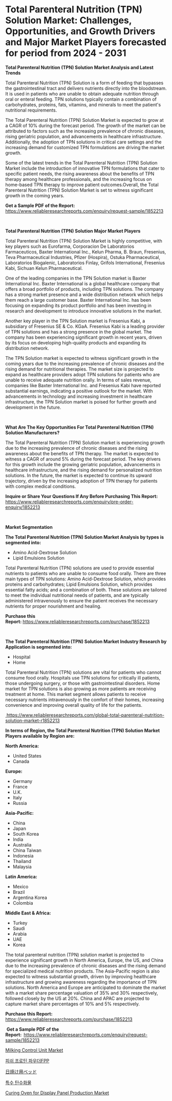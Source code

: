 <p><h1>Total Parenteral Nutrition (TPN) Solution Market: Challenges, Opportunities, and Growth Drivers and Major Market Players forecasted for period from 2024 - 2031</h1></p><p><strong>Total Parenteral Nutrition (TPN) Solution Market Analysis and Latest Trends</strong></p>
<p><p>Total Parenteral Nutrition (TPN) Solution is a form of feeding that bypasses the gastrointestinal tract and delivers nutrients directly into the bloodstream. It is used in patients who are unable to obtain adequate nutrition through oral or enteral feeding. TPN solutions typically contain a combination of carbohydrates, proteins, fats, vitamins, and minerals to meet the patient's nutritional requirements.</p><p>The Total Parenteral Nutrition (TPN) Solution Market is expected to grow at a CAGR of 10% during the forecast period. The growth of the market can be attributed to factors such as the increasing prevalence of chronic diseases, rising geriatric population, and advancements in healthcare infrastructure. Additionally, the adoption of TPN solutions in critical care settings and the increasing demand for customized TPN formulations are driving the market growth.</p><p>Some of the latest trends in the Total Parenteral Nutrition (TPN) Solution Market include the introduction of innovative TPN formulations that cater to specific patient needs, the rising awareness about the benefits of TPN therapy among healthcare professionals, and the increasing focus on home-based TPN therapy to improve patient outcomes.Overall, the Total Parenteral Nutrition (TPN) Solution Market is set to witness significant growth in the coming years.</p></p>
<p><strong>Get a Sample PDF of the Report:&nbsp;</strong> <a href="https://www.reliableresearchreports.com/enquiry/request-sample/1852213">https://www.reliableresearchreports.com/enquiry/request-sample/1852213</a></p>
<p>&nbsp;</p>
<p><strong>Total Parenteral Nutrition (TPN) Solution Major Market Players</strong></p>
<p><p>Total Parenteral Nutrition (TPN) Solution Market is highly competitive, with key players such as Eurofarma, Corporacion De Laboratorios Farmaceuticos, Baxter International Inc., Kelun Pharma, B. Braun, Fresenius, Teva Pharmaceutical Industries, Pfizer (Hospira), Ostuka Pharmaceutical, Laboratorios Biogalenic, Laboratorios Finlay, Grifols International, Fresenius Kabi, Sichuan Kelun Pharmaceutical.</p><p>One of the leading companies in the TPN Solution market is Baxter International Inc. Baxter International is a global healthcare company that offers a broad portfolio of products, including TPN solutions. The company has a strong market presence and a wide distribution network which helps them reach a large customer base. Baxter International Inc. has been focusing on expanding its product portfolio and has been investing in research and development to introduce innovative solutions in the market.</p><p>Another key player in the TPN Solution market is Fresenius Kabi, a subsidiary of Fresenius SE & Co. KGaA. Fresenius Kabi is a leading provider of TPN solutions and has a strong presence in the global market. The company has been experiencing significant growth in recent years, driven by its focus on developing high-quality products and expanding its distribution network.</p><p>The TPN Solution market is expected to witness significant growth in the coming years due to the increasing prevalence of chronic diseases and the rising demand for nutritional therapies. The market size is projected to expand as healthcare providers adopt TPN solutions for patients who are unable to receive adequate nutrition orally. In terms of sales revenue, companies like Baxter International Inc. and Fresenius Kabi have reported substantial earnings, indicating a positive outlook for the market. With advancements in technology and increasing investment in healthcare infrastructure, the TPN Solution market is poised for further growth and development in the future.</p></p>
<p>&nbsp;</p>
<p><strong>What Are The Key Opportunities For Total Parenteral Nutrition (TPN) Solution Manufacturers?</strong></p>
<p><p>The Total Parenteral Nutrition (TPN) Solution market is experiencing growth due to the increasing prevalence of chronic diseases and the rising awareness about the benefits of TPN therapy. The market is expected to witness a CAGR of around 5% during the forecast period. The key drivers for this growth include the growing geriatric population, advancements in healthcare infrastructure, and the rising demand for personalized nutrition solutions. In the future, the market is expected to continue its upward trajectory, driven by the increasing adoption of TPN therapy for patients with complex medical conditions.</p></p>
<p><strong>Inquire or Share Your Questions If Any Before Purchasing This Report:</strong> <a href="https://www.reliableresearchreports.com/enquiry/pre-order-enquiry/1852213">https://www.reliableresearchreports.com/enquiry/pre-order-enquiry/1852213</a></p>
<p>&nbsp;</p>
<p><strong>Market Segmentation</strong></p>
<p><strong>The Total Parenteral Nutrition (TPN) Solution Market Analysis by types is segmented into:</strong></p>
<p><ul><li>Amino Acid-Dextrose Solution</li><li>Lipid Emulsions Solution</li></ul></p>
<p><p>Total Parenteral Nutrition (TPN) solutions are used to provide essential nutrients to patients who are unable to consume food orally. There are three main types of TPN solutions: Amino Acid-Dextrose Solution, which provides proteins and carbohydrates; Lipid Emulsions Solution, which provides essential fatty acids; and a combination of both. These solutions are tailored to meet the individual nutritional needs of patients, and are typically administered intravenously to ensure the patient receives the necessary nutrients for proper nourishment and healing.</p></p>
<p><strong>Purchase this Report:&nbsp;</strong><a href="https://www.reliableresearchreports.com/purchase/1852213">https://www.reliableresearchreports.com/purchase/1852213</a></p>
<p>&nbsp;</p>
<p><strong>The Total Parenteral Nutrition (TPN) Solution Market Industry Research by Application is segmented into:</strong></p>
<p><ul><li>Hospital</li><li>Home</li></ul></p>
<p><p>Total Parenteral Nutrition (TPN) solutions are vital for patients who cannot consume food orally. Hospitals use TPN solutions for critically ill patients, those undergoing surgery, or those with gastrointestinal disorders. Home market for TPN solutions is also growing as more patients are receiving treatment at home. This market segment allows patients to receive necessary nutrients intravenously in the comfort of their homes, increasing convenience and improving overall quality of life for the patients.</p></p>
<p><a href="https://www.reliableresearchreports.com/global-total-parenteral-nutrition-solution-market-r1852213">&nbsp;https://www.reliableresearchreports.com/global-total-parenteral-nutrition-solution-market-r1852213</a></p>
<p><strong>In terms of Region, the Total Parenteral Nutrition (TPN) Solution Market Players available by Region are:</strong></p>
<p>
    <p> <strong> North America: </strong>
        <ul>
            <li>United States</li>
            <li>Canada</li>
        </ul>
        </p> 
    <p> <strong> Europe: </strong>
        <ul>
            <li>Germany</li>
            <li>France</li>
            <li>U.K.</li>
            <li>Italy</li>
            <li>Russia</li>
        </ul>
        </p> 
    <p> <strong> Asia-Pacific: </strong>
        <ul>
            <li>China</li>
            <li>Japan</li>
            <li>South Korea</li>
            <li>India</li>
            <li>Australia</li>
            <li>China Taiwan</li>
            <li>Indonesia</li>
            <li>Thailand</li>
            <li>Malaysia</li>
        </ul>
        </p> 
    <p> <strong> Latin America: </strong>
        <ul>
            <li>Mexico</li>
            <li>Brazil</li>
            <li>Argentina Korea</li>
            <li>Colombia</li>
        </ul>
        </p> 
    <p> <strong> Middle East & Africa: </strong>
        <ul>
            <li>Turkey</li>
            <li>Saudi</li>
            <li>Arabia</li>
            <li>UAE</li>
            <li>Korea</li>
        </ul>
    </p>
    </p>
<p><p>The total parenteral nutrition (TPN) solution market is projected to experience significant growth in North America, Europe, the US, and China due to the increasing prevalence of chronic diseases and the rising demand for specialized medical nutrition products. The Asia-Pacific region is also expected to witness substantial growth, driven by improving healthcare infrastructure and growing awareness regarding the importance of TPN solutions. North America and Europe are anticipated to dominate the market with a market share percentage valuation of 35% and 30% respectively, followed closely by the US at 20%. China and APAC are projected to capture market share percentages of 10% and 5% respectively.</p></p>
<p><strong>Purchase this Report: </strong><a href="https://www.reliableresearchreports.com/purchase/1852213">https://www.reliableresearchreports.com/purchase/1852213</a></p>
<p>&nbsp;<strong>Get a Sample PDF of the Report:&nbsp;&nbsp;</strong><a href="https://www.reliableresearchreports.com/enquiry/request-sample/1852213">https://www.reliableresearchreports.com/enquiry/request-sample/1852213</a></p>
<p><strong></strong></p>
<p><p><a href="https://github.com/crlaem461/Market-Research-Report-List-1/blob/main/milking-control-unit-market.md">Milking Control Unit Market</a></p><p><a href="https://github.com/rifqimuhammad018/Market-Research-Report-List-1/blob/main/2651269179781.md">피쉬 프로틴 파우더FPP</a></p><p><a href="https://github.com/JanickJohns/Market-Research-Report-List-1/blob/main/2217563166601.md">日焼け用ベッド</a></p><p><a href="https://github.com/kvbohdfy111/Market-Research-Report-List-1/blob/main/5767885179780.md">특수 탄수화물</a></p><p><a href="https://github.com/wnxtvsgd56/Market-Research-Report-List-1/blob/main/curing-oven-for-display-panel-production-market.md">Curing Oven for Display Panel Production Market</a></p></p>